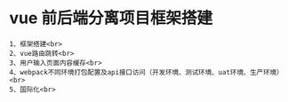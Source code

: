 # vue 前后端分离项目框架搭建

```
1、框架搭建<br>
2、vue路由跳转<br>
3、用户输入页面内容缓存<br>
4、webpack不同环境打包配置及api接口访问（开发环境、测试环境、uat环境、生产环境）<br>
5、国际化<br>
```

